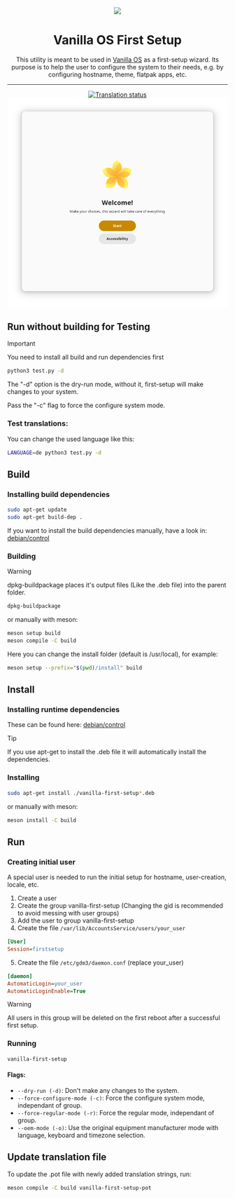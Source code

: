 <div align="center">
    <img src="data/icons/hicolor/scalable/apps/org.vanillaos.FirstSetup.svg">
    <h1>Vanilla OS First Setup</h1>
    <p>This utility is meant to be used in <a href="https://github.com/vanilla-os">Vanilla OS</a>
    as a first-setup wizard. Its purpose is to help the user to configure the
    system to their needs, e.g. by configuring hostname, theme, flatpak apps, etc.</p>
    <hr />
    <a href="https://hosted.weblate.org/projects/vanilla-os/first-setup/#information">
<img src="https://hosted.weblate.org/widgets/vanilla-os/-/first-setup/svg-badge.svg" alt="Translation status" />
</a>
    <br />
    <img src="data/screenshots/welcome-page.png">
</div>

## Run without building for Testing

> [!IMPORTANT]  
> You need to install all build and run dependencies first

```bash
python3 test.py -d
```

The "-d" option is the dry-run mode, without it, first-setup will make changes to your system.

Pass the "-c" flag to force the configure system mode.

### Test translations:

You can change the used language like this:
```bash
LANGUAGE=de python3 test.py -d
```

## Build

### Installing build dependencies
```bash
sudo apt-get update
sudo apt-get build-dep .
```

If you want to install the build dependencies manually, have a look in:
[debian/control](https://github.com/Vanilla-OS/first-setup/blob/main/debian/control)

### Building

> [!WARNING]  
> dpkg-buildpackage places it's output files (Like the .deb file) into the parent folder.

```bash
dpkg-buildpackage
```

or manually with meson:

```bash
meson setup build
meson compile -C build
```

Here you can change the install folder (default is /usr/local), for example:
```bash
meson setup --prefix="$(pwd)/install" build
```

## Install

### Installing runtime dependencies
These can be found here:
[debian/control](https://github.com/Vanilla-OS/first-setup/blob/main/debian/control)

> [!TIP]   
> If you use apt-get to install the .deb file it will automatically install the dependencies.

### Installing

```bash
sudo apt-get install ./vanilla-first-setup*.deb
```

or manually with meson:

```bash
meson install -C build
```

## Run

### Creating initial user

A special user is needed to run the initial setup for hostname, user-creation, locale, etc.

1. Create a user
2. Create the group vanilla-first-setup (Changing the gid is recommended to avoid messing with user groups)
3. Add the user to group vanilla-first-setup
4. Create the file `/var/lib/AccountsService/users/your_user`
```ini
[User]
Session=firstsetup
```
5. Create the file `/etc/gdm3/daemon.conf` (replace your_user)
```ini
[daemon]
AutomaticLogin=your_user
AutomaticLoginEnable=True
```

> [!WARNING]  
> All users in this group will be deleted on the first reboot after a successful first setup.

### Running
```bash
vanilla-first-setup
```

#### Flags:

- `--dry-run (-d)`: Don't make any changes to the system.
- `--force-configure-mode (-c)`: Force the configure system mode, independant of group.
- `--force-regular-mode (-r)`: Force the regular mode, independant of group.
- `--oem-mode (-o)`: Use the original equipment manufacturer mode with language, keyboard and timezone selection.

## Update translation file

To update the .pot file with newly added translation strings, run:

```bash
meson compile -C build vanilla-first-setup-pot
```
